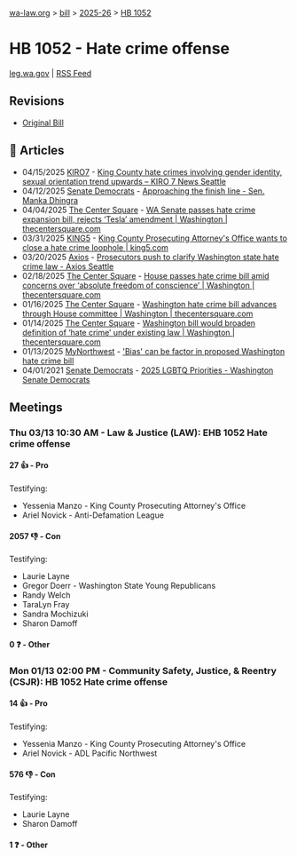 [wa-law.org](/) > [bill](/bill/) > [2025-26](/bill/2025-26/) > [HB 1052](/bill/2025-26/hb/1052/)

# HB 1052 - Hate crime offense
[leg.wa.gov](https://app.leg.wa.gov/billsummary?BillNumber=1052&Year=2025&Initiative=false) | [RSS Feed](./rss.xml)

## Revisions
* [Original Bill](1/)

## 📰 Articles
* 04/15/2025 [KIRO7](/org/kiro7/) - [King County hate crimes involving gender identity, sexual orientation trend upwards – KIRO 7 News Seattle](https://www.kiro7.com/news/local/king-county-hate-crimes-involving-gender-identity-sexual-orientation-nearing-last-years-numbers/P4QFKRM4RJATPDCZLVB5X35ZFY/#:~:text=HB%201052)
* 04/12/2025 [Senate Democrats](/org/senate_democrats/) - [Approaching the finish line - Sen. Manka Dhingra](https://senatedemocrats.wa.gov/dhingra/2025/04/11/approaching-the-finish-line/#:~:text=HB%201052)
* 04/04/2025 [The Center Square](/org/the_center_square/) - [WA Senate passes hate crime expansion bill, rejects ‘Tesla’ amendment | Washington | thecentersquare.com](https://www.thecentersquare.com/washington/article_3201ba31-0337-4494-a3d8-87ad7a1fbc53.html#:~:text=House%20Bill%201052)
* 03/31/2025 [KING5](/org/king5/) - [King County Prosecuting Attorney's Office wants to close a hate crime loophole | king5.com](https://www.king5.com/article/news/community/facing-race/king-county-prosecuting-attorneys-office-trans-hate-crome-loophole/281-6ec4aa64-bc10-4186-a129-8b8f2ca4685f#:~:text=House%20Bill%201052)
* 03/20/2025 [Axios](/org/axios/) - [Prosecutors push to clarify Washington state hate crime law - Axios Seattle](https://www.axios.com/local/seattle/2025/03/20/hate-crime-enforcement-law-change#:~:text=House%20Bill%201052)
* 02/18/2025 [The Center Square](/org/the_center_square/) - [House passes hate crime bill amid concerns over ‘absolute freedom of conscience’ | Washington | thecentersquare.com](https://www.thecentersquare.com/washington/article_c22f46e6-ee42-11ef-8c7d-f3e5ae9ccaab.html#:~:text=House%20Bill%201052)
* 01/16/2025 [The Center Square](/org/the_center_square/) - [Washington hate crime bill advances through House committee | Washington | thecentersquare.com](https://www.thecentersquare.com/washington/article_96c2967e-d444-11ef-b397-0f9fc918d5b2.html#:~:text=House%20Bill%201052)
* 01/14/2025 [The Center Square](/org/the_center_square/) - [Washington bill would broaden definition of ‘hate crime’ under existing law | Washington | thecentersquare.com](https://www.thecentersquare.com/washington/article_fdba083e-d297-11ef-b60e-47a8dd3b96b4.html#:~:text=House%20Bill%201052)
* 01/13/2025 [MyNorthwest](/org/mynorthwest/) - ['Bias' can be factor in proposed Washington hate crime bill](https://mynorthwest.com/mynorthwest-politics/perception-and-bias-can-be-factors-in-proposed-state-hate-crime-bill/4028286#:~:text=HB%201052)
* 04/01/2021 [Senate Democrats](/org/senate_democrats/) - [2025 LGBTQ Priorities - Washington Senate Democrats](https://senatedemocrats.wa.gov/lgbtq2025priorities/#:~:text=House%20Bill%201052)

## Meetings
### Thu 03/13 10:30 AM - Law & Justice (LAW): EHB 1052 Hate crime offense
#### 27 👍 - Pro
Testifying:
* Yessenia Manzo - King County Prosecuting Attorney's Office
* Ariel Novick - Anti-Defamation League

#### 2057 👎 - Con
Testifying:
* Laurie Layne
* Gregor Doerr - Washington State Young Republicans
* Randy Welch
* TaraLyn Fray
* Sandra Mochizuki
* Sharon Damoff

#### 0 ❓ - Other

### Mon 01/13 02:00 PM - Community Safety, Justice, & Reentry (CSJR): HB 1052 Hate crime offense
#### 14 👍 - Pro
Testifying:
* Yessenia Manzo - King County Prosecuting Attorney's Office
* Ariel Novick - ADL Pacific Northwest

#### 576 👎 - Con
Testifying:
* Laurie Layne
* Sharon Damoff

#### 1 ❓ - Other

